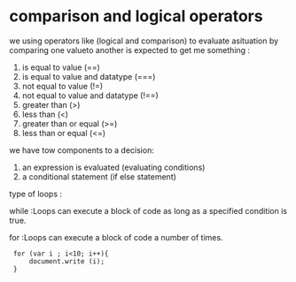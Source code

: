 # comparison and logical operators

we using operators like (logical and comparison) to evaluate asituation by comparing one valueto another is expected to get me something :
 1. is equal to value (==)
 2. is equal to value and datatype (===)
 3. not equal to value (!=)
 4. not equal to value and datatype (!==)
 5. greater than (>)
 6. less than (<)
 7. greater than or equal (>=)
 8. less than or equal (<=)



we have tow components to a decision:
 1. an expression is evaluated (evaluating conditions)
 2. a conditional statement (if else statement)

type of loops :

 while :Loops can execute a block of code as long as a specified condition is true.

 for :Loops can execute a block of code a number of times.

     for (var i ; i<10; i++){
         document.write (i);
     }

